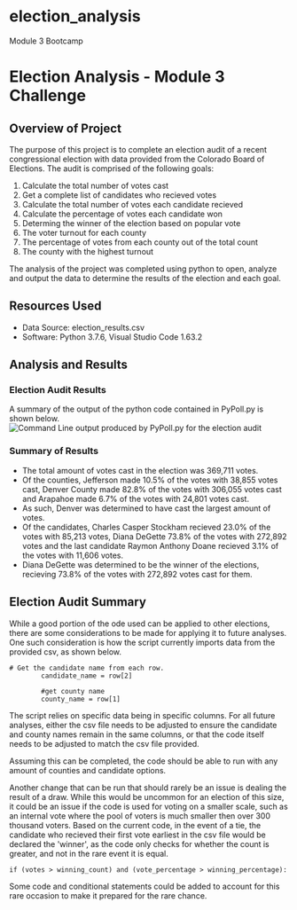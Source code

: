 # election_analysis
Module 3 Bootcamp

# Election Analysis - Module 3 Challenge

## Overview of Project

The purpose of this project is to complete an election audit of a recent congressional election with data provided from the Colorado Board of Elections. The audit is comprised of the following goals:

1. Calculate the total number of votes cast
2. Get a complete list of candidates who recieved votes
3. Calculate the total number of votes each candidate recieved
4. Calculate the percentage of votes each candidate won 
5. Determing the winner of the election based on popular vote
6. The voter turnout for each county
7. The percentage of votes from each county out of the total count
8. The county with the highest turnout

The analysis of the project was completed using python to open, analyze and output the data to determine the results of the election and each goal.

## Resources Used
- Data Source: election_results.csv
- Software: Python 3.7.6, Visual Studio Code 1.63.2

## Analysis and Results

### Election Audit Results

A summary of the output of the python code contained in PyPoll.py is shown below.
![Command Line output produced by PyPoll.py for the election audit](Resources/commandline_output.png)

### Summary of Results
- The total amount of votes cast in the election was 369,711 votes.
- Of the counties, Jefferson made 10.5% of the votes with 38,855 votes cast, Denver County made 82.8% of the votes with 306,055 votes cast and Arapahoe made 6.7% of the votes with 24,801 votes cast.
- As such, Denver was determined to have cast the largest amount of votes.
-  Of the candidates, Charles Casper Stockham recieved 23.0% of the votes with 85,213 votes, Diana DeGette 73.8% of the votes with 272,892 votes and the last candidate Raymon Anthony Doane recieved 3.1% of the votes with 11,606 votes.
- Diana DeGette was determined to be the winner of the elections, recieving 73.8% of the votes with 272,892 votes cast for them.

## Election Audit Summary

While a good portion of the ode used can be applied to other elections, there are some considerations to be made for applying it to future analyses. One such consideration is how the script currently imports data from the provided csv, as shown below.

```
# Get the candidate name from each row.
        candidate_name = row[2]

        #get county name
        county_name = row[1]
```

The script relies on specific data being in specific columns. For all future analyses, either the csv file needs to be adjusted to ensure the candidate and county names remain in the same columns, or that the code itself needs to be adjusted to match the csv file provided. 

Assuming this can be completed, the code should be able to run with any amount of counties and candidate options.

Another change that can be run that should rarely be an issue is dealing the result of a draw. While this would be uncommon for an election of this size, it could be an issue if the code is used for voting on a smaller scale, such as an internal vote where the pool of voters is much smaller then over 300 thousand voters. Based on the current code, in the event of a tie, the candidate who recieved their first vote earliest in the csv file would be declared the 'winner', as the code only checks for whether the count is greater, and not in the rare event it is equal.

``` 
if (votes > winning_count) and (vote_percentage > winning_percentage):
```

Some code and conditional statements could be added to account for this rare occasion to make it prepared for the rare chance.